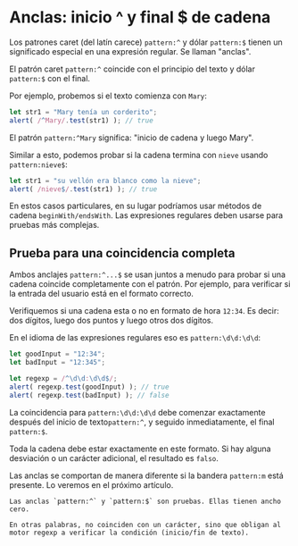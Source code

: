 # Anclas: inicio ^ y final $ de cadena

Los patrones caret (del latín carece) `pattern:^` y dólar `pattern:$` tienen un significado especial en una expresión regular. Se llaman "anclas".

El patrón caret `pattern:^` coincide con el principio del texto y dólar `pattern:$` con el final.

Por ejemplo, probemos si el texto comienza con `Mary`:

```js run
let str1 = "Mary tenía un corderito";
alert( /^Mary/.test(str1) ); // true
```

El patrón `pattern:^Mary` significa: "inicio de cadena y luego Mary".

Similar a esto, podemos probar si la cadena termina con `nieve` usando `pattern:nieve$`:

```js run
let str1 = "su vellón era blanco como la nieve";
alert( /nieve$/.test(str1) ); // true
```

En estos casos particulares, en su lugar podríamos usar métodos de cadena `beginWith/endsWith`. Las expresiones regulares deben usarse para pruebas más complejas.

## Prueba para una coincidencia completa

Ambos anclajes `pattern:^...$` se usan juntos a menudo para probar si una cadena coincide completamente con el patrón. Por ejemplo, para verificar si la entrada del usuario está en el formato correcto.

Verifiquemos si una cadena esta o no en formato de hora `12:34`. Es decir: dos dígitos, luego dos puntos y luego otros dos dígitos.

En el idioma de las expresiones regulares eso es `pattern:\d\d:\d\d`:

```js run
let goodInput = "12:34";
let badInput = "12:345";

let regexp = /^\d\d:\d\d$/;
alert( regexp.test(goodInput) ); // true
alert( regexp.test(badInput) ); // false
```

La coincidencia para `pattern:\d\d:\d\d` debe comenzar exactamente después del inicio de texto`pattern:^`, y seguido inmediatamente, el final `pattern:$`.

Toda la cadena debe estar exactamente en este formato. Si hay alguna desviación o un carácter adicional, el resultado es `falso`.

Las anclas se comportan de manera diferente si la bandera `pattern:m` está presente. Lo veremos en el próximo artículo.

```smart header="Las anclas tienen \"ancho cero\""
Las anclas `pattern:^` y `pattern:$` son pruebas. Ellas tienen ancho cero.

En otras palabras, no coinciden con un carácter, sino que obligan al motor regexp a verificar la condición (inicio/fin de texto).
```
